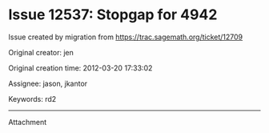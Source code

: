 # Issue 12537: Stopgap for 4942

Issue created by migration from https://trac.sagemath.org/ticket/12709

Original creator: jen

Original creation time: 2012-03-20 17:33:02

Assignee: jason, jkantor

Keywords: rd2




---

Attachment

